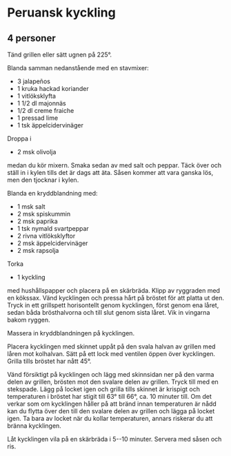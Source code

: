 # Peruansk kyckling
## 4 personer

Tänd grillen eller sätt ugnen på 225°.

Blanda samman nedanstående med en stavmixer:

- 3 jalapeños
- 1 kruka hackad koriander
- 1 vitlöksklyfta
- 1 1/2 dl majonnäs
- 1/2 dl creme fraiche
- 1 pressad lime
- 1 tsk äppelcidervinäger

Droppa i 

- 2 msk olivolja

medan du kör mixern. Smaka sedan av med salt och peppar. Täck över och ställ in i kylen tills det är dags att äta. Såsen kommer att vara ganska lös, men den tjocknar i kylen.

Blanda en kryddblandning med:

- 1 msk salt
- 2 msk spiskummin
- 2 msk paprika
- 1 tsk nymald svartpeppar
- 2 rivna vitlöksklyftor
- 2 msk äppelcidervinäger
- 2 msk rapsolja

Torka

- 1 kyckling

med hushållspapper och placera på en skärbräda. Klipp av ryggraden med en kökssax. Vänd kycklingen och pressa hårt på bröstet för att platta ut den. Tryck in ett grillspett horisontellt genom kycklingen, först genom ena låret, sedan båda brösthalvorna och till slut genom sista låret. Vik in vingarna bakom ryggen.

Massera in kryddblandningen på kycklingen.

Placera kycklingen med skinnet uppåt på den svala halvan av grillen med låren mot kolhalvan. Sätt på ett lock med ventilen öppen över kycklingen. Grilla tills bröstet har nått 45°.

Vänd försiktigt på kycklingen och lägg med skinnsidan ner på den varma delen av grillen, brösten mot den svalare delen av grillen. Tryck till med en stekspade. Lägg på locket igen och grilla tills skinnet är krispigt och temperaturen i bröstet har stigit till 63° till 66°, ca. 10 minuter till. Om det verkar som om kycklingen håller på att bränd innan temperaturen är nådd kan du flytta över den till den svalare delen av grillen och lägga på locket igen. Ta bara av locket när du kollar temperaturen, annars riskerar du att bränna kycklingen.

Låt kycklingen vila på en skärbräda i 5--10 minuter. Servera med såsen och ris.